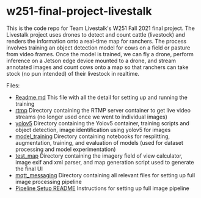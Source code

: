 # w251-final-project-livestalk
This is the code repo for Team Livestalk's W251 Fall 2021 final project. The Livestalk project uses drones to detect and count cattle (livestock) and renders the information onto a real-time map for ranchers.
The process involves training an object detection model for cows on a field or pasture from video frames.
Once the model is trained, we can fly a drone, perform inference on a Jetson edge device mounted to a drone, and stream annotated images and count cows onto a map so that ranchers can take stock (no pun intended) of their livestock in realtime.

Files:
- [Readme.md](./Readme.md) This file with all the detail for setting up and running the training
- [rtmp](./rtmp) Directory containing the RTMP server container to get live video streams (no longer used once we went to individual images)
- [yolov5](./yolov5) Directory containing the Yolov5 container, training scripts and object detection, image identification using yolov5 for images
- [model_training](./model_training) Directory containing notebooks for resplitting, augmentation, training, and evaluation of models (used for dataset processing and model experimentation)
- [test_map](./test_map) Directory containing the imagery field of view calculator, image exif and xml parser, and map generation script used to generate the final UI
- [mqtt_messaging](./mqtt_messaging) Directory containing all relevant files for setting up full image processing pipeline
- [Pipeline Setup README](./mqtt_messaging/README.md) Instructions for setting up full image pipeline
